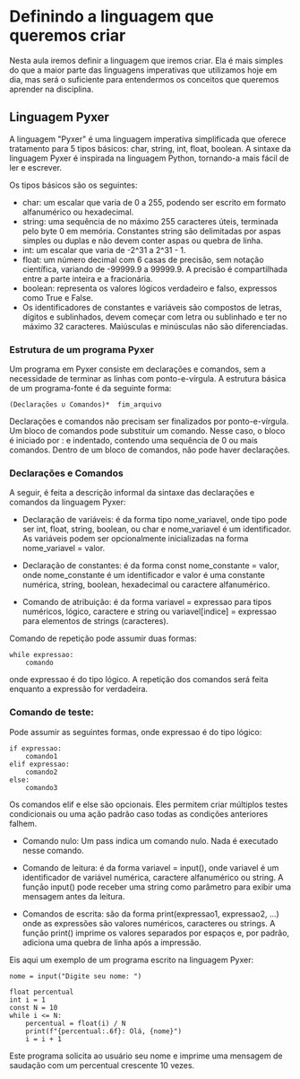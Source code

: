 # Definindo a linguagem que queremos criar

Nesta aula iremos definir a linguagem que iremos criar. Ela é mais simples do que a maior parte das linguagens 
imperativas que utilizamos hoje em dia, mas será o suficiente para entendermos os conceitos que queremos aprender na disciplina.

## Linguagem Pyxer

A linguagem "Pyxer" é uma linguagem imperativa simplificada que oferece tratamento para 5 tipos básicos: char, string, int, float, boolean. A sintaxe da linguagem Pyxer é inspirada na linguagem Python, tornando-a mais fácil de ler e escrever.

Os tipos básicos são os seguintes:

 - char: um escalar que varia de 0 a 255, podendo ser escrito em formato alfanumérico ou hexadecimal.
 - string: uma sequência de no máximo 255 caracteres úteis, terminada pelo byte 0 em memória. Constantes string são delimitadas por aspas simples ou duplas e não devem conter aspas ou quebra de linha.
 - int: um escalar que varia de -2^31 a 2^31 - 1.
 - float: um número decimal com 6 casas de precisão, sem notação científica, variando de -99999.9 a 99999.9. A precisão é compartilhada entre a parte inteira e a fracionária.
 - boolean: representa os valores lógicos verdadeiro e falso, expressos como True e False.
 - Os identificadores de constantes e variáveis são compostos de letras, dígitos e sublinhados, devem começar com letra ou sublinhado e ter no máximo 32 caracteres. Maiúsculas e minúsculas não são diferenciadas.

### Estrutura de um programa Pyxer

Um programa em Pyxer consiste em declarações e comandos, sem a necessidade de terminar as linhas com ponto-e-vírgula. A estrutura básica de um programa-fonte é da seguinte forma:

```
(Declarações ∪ Comandos)*  fim_arquivo 
```
Declarações e comandos não precisam ser finalizados por ponto-e-vírgula. Um bloco de comandos pode substituir um comando. Nesse caso, o bloco é iniciado por : e indentado, contendo uma sequência de 0 ou mais comandos. Dentro de um bloco de comandos, não pode haver declarações.

### Declarações e Comandos
A seguir, é feita a descrição informal da sintaxe das declarações e comandos da linguagem Pyxer:

 - Declaração de variáveis: é da forma tipo nome_variavel, onde tipo pode ser int, float, string, boolean, ou char e nome_variavel é um identificador. As variáveis podem ser opcionalmente inicializadas na forma nome_variavel = valor.

 - Declaração de constantes: é da forma const nome_constante = valor, onde nome_constante é um identificador e valor é uma constante numérica, string, boolean, hexadecimal ou caractere alfanumérico.

 - Comando de atribuição: é da forma variavel = expressao para tipos numéricos, lógico, caractere e string ou variavel[indice] = expressao para elementos de strings (caracteres).

Comando de repetição pode assumir duas formas:

```
while expressao:
    comando
```
onde expressao é do tipo lógico. A repetição dos comandos será feita enquanto a expressão for verdadeira.

### Comando de teste: 

Pode assumir as seguintes formas, onde expressao é do tipo lógico:

```
if expressao:
    comando1
elif expressao:
    comando2
else:
    comando3
```

Os comandos elif e else são opcionais. Eles permitem criar múltiplos testes condicionais ou uma ação padrão caso todas as condições anteriores falhem.

 - Comando nulo: Um pass indica um comando nulo. Nada é executado nesse comando.

 - Comando de leitura: é da forma variavel = input(), onde variavel é um identificador de variável numérica, caractere alfanumérico ou string. A função input() pode receber uma string como parâmetro para exibir uma mensagem antes da leitura.

 - Comandos de escrita: são da forma print(expressao1, expressao2, ...) onde as expressões são valores numéricos, caracteres ou strings. A função print() imprime os valores separados por espaços e, por padrão, adiciona uma quebra de linha após a impressão.

Eis aqui um exemplo de um programa escrito na linguagem Pyxer:

```
nome = input("Digite seu nome: ")

float percentual
int i = 1
const N = 10
while i <= N:
    percentual = float(i) / N
    print(f"{percentual:.6f}: Olá, {nome}")
    i = i + 1
```

Este programa solicita ao usuário seu nome e imprime uma mensagem de saudação com um percentual crescente 10 vezes.




